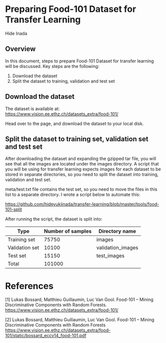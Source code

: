 # Preparing Food-101 Dataset for Transfer Learning
Hide Inada

## Overview
In this document, steps to prepare Food-101 Dataset for transfer learning will be discussed.
Key steps are the following:

1.  Download the dataset
2.  Split the dataset to training, validation and test set

## Download the dataset
The dataset is available at:
https://www.vision.ee.ethz.ch/datasets_extra/food-101/

Head over to the page, and download the dataset to your local disk.

## Split the dataset to training set, validation set and test set
After downloading the dataset and expanding the gzipped tar file, you will see that all the images are located under the images directory.
A script that you will be using for transfer learning expects images for each dataset to be stored in separate directories, so you need to split the dataset into training, validation and test set.

meta/test.txt file contains the test set, so you need to move the files in this list to a separate directory.
I wrote a script below to automate this:

https://github.com/hideyukiinada/transfer-learning/blob/master/tools/food-101-split

After running the script, the dataset is split into:

| Type | Number of samples | Directory name |
|---|---|---|
| Training set | 75750 | images |
| Validation set | 10100 | validation_images |
| Test set | 15150 | test_images |
| Total | 101000 | |

# References
&#91;1&#93; Lukas Bossard, Matthieu Guillaumin, Luc Van Gool. Food-101 – Mining Discriminative Components with Random Forests. https://www.vision.ee.ethz.ch/datasets_extra/food-101/

&#91;2&#93; Lukas Bossard, Matthieu Guillaumin, Luc Van Gool. Food-101 – Mining Discriminative Components with Random Forests
https://www.vision.ee.ethz.ch/datasets_extra/food-101/static/bossard_eccv14_food-101.pdf

